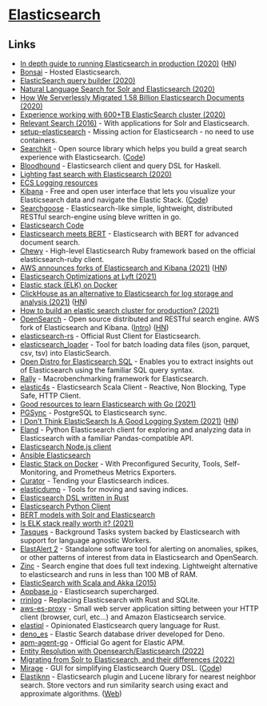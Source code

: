 # [Elasticsearch](https://www.elastic.co/)

## Links

- [In depth guide to running Elasticsearch in production (2020)](https://facinating.tech/2020/02/22/in-depth-guide-to-running-elasticsearch-in-production/) ([HN](https://news.ycombinator.com/item?id=22396918))
- [Bonsai](https://bonsai.io/) - Hosted Elasticsearch.
- [ElasticSearch query builder (2020)](https://solovyov.net/blog/2020/elasticsearch-query-builder/)
- [Natural Language Search for Solr and Elasticsearch (2020)](https://www.youtube.com/watch?v=vSspoJ_VkMg)
- [How We Serverlessly Migrated 1.58 Billion Elasticsearch Documents (2020)](https://blog.streammonkey.com/how-we-serverlessly-migrated-1-58-billion-elasticsearch-documents-33ad3d0d7c4f)
- [Experience working with 600+TB ElasticSearch cluster (2020)](https://medium.com/botify-labs/experience-working-with-600-tb-elasticsearch-cluster-b6b5a4fa9127)
- [Relevant Search (2016)](https://www.manning.com/books/relevant-search) - With applications for Solr and Elasticsearch.
- [setup-elasticsearch](https://github.com/ankane/setup-elasticsearch) - Missing action for Elasticsearch - no need to use containers.
- [Searchkit](https://www.searchkit.co/) - Open source library which helps you build a great search experience with Elasticsearch. ([Code](https://github.com/searchkit/searchkit))
- [Bloodhound](https://github.com/bitemyapp/bloodhound) - Elasticsearch client and query DSL for Haskell.
- [Lighting fast search with Elasticsearch (2020)](https://www.webiny.com/blog/lighting-fast-search-with-elasticsearch)
- [ECS Logging resources](https://github.com/elastic/ecs-logging)
- [Kibana](https://www.elastic.co/kibana) - Free and open user interface that lets you visualize your Elasticsearch data and navigate the Elastic Stack. ([Code](https://github.com/elastic/kibana))
- [Searchgoose](https://github.com/actumn/searchgoose) - Elasticsearch-like simple, lightweight, distributed RESTful search-engine using bleve written in go.
- [Elasticsearch Code](https://github.com/elastic/elasticsearch)
- [Elasticsearch meets BERT](https://github.com/Hironsan/bertsearch) - Elasticsearch with BERT for advanced document search.
- [Chewy](https://github.com/toptal/chewy) - High-level Elasticsearch Ruby framework based on the official elasticsearch-ruby client.
- [AWS announces forks of Elasticsearch and Kibana (2021)](https://aws.amazon.com/blogs/opensource/stepping-up-for-a-truly-open-source-elasticsearch/) ([HN](https://news.ycombinator.com/item?id=25865094))
- [Elasticsearch Optimizations at Lyft (2021)](https://eng.lyft.com/elasticsearch-optimizations-at-lyft-b555dc020932)
- [Elastic stack (ELK) on Docker](https://github.com/deviantony/docker-elk)
- [ClickHouse as an alternative to Elasticsearch for log storage and analysis (2021)](https://pixeljets.com/blog/clickhouse-vs-elasticsearch/) ([HN](https://news.ycombinator.com/item?id=26316401))
- [How to build an elastic search cluster for production? (2021)](https://www.cncf.io/blog/2021/03/25/how-to-build-an-elastic-search-cluster-for-production/)
- [OpenSearch](https://github.com/opensearch-project/OpenSearch) - Open source distributed and RESTful search engine. AWS fork of Elasticsearch and Kibana. ([Intro](https://aws.amazon.com/blogs/opensource/introducing-opensearch/)) ([HN](https://news.ycombinator.com/item?id=26780848))
- [elasticsearch-rs](https://github.com/elastic/elasticsearch-rs) - Official Rust Client for Elasticsearch.
- [elasticsearch_loader](https://github.com/moshe/elasticsearch_loader) - Tool for batch loading data files (json, parquet, csv, tsv) into ElasticSearch.
- [Open Distro for Elasticsearch SQL](https://github.com/opendistro-for-elasticsearch/sql) - Enables you to extract insights out of Elasticsearch using the familiar SQL query syntax.
- [Rally](https://github.com/elastic/rally) - Macrobenchmarking framework for Elasticsearch.
- [elastic4s](https://github.com/sksamuel/elastic4s) - Elasticsearch Scala Client - Reactive, Non Blocking, Type Safe, HTTP Client.
- [Good resources to learn Elasticsearch with Go (2021)](https://www.reddit.com/r/golang/comments/ozuby8/any_good_resources_to_learn_elasticsearch_with/)
- [PGSync](https://github.com/toluaina/pgsync) - PostgreSQL to Elasticsearch sync.
- [I Don't Think ElasticSearch Is A Good Logging System (2021)](https://blog.sinkingpoint.com/posts/elasticsearch-logging/) ([HN](https://news.ycombinator.com/item?id=28679490))
- [Eland](https://github.com/elastic/eland) - Python Elasticsearch client for exploring and analyzing data in Elasticsearch with a familiar Pandas-compatible API.
- [Elasticsearch Node.js client](https://github.com/elastic/elasticsearch-js)
- [Ansible Elasticsearch](https://github.com/elastic/ansible-elasticsearch)
- [Elastic Stack on Docker](https://github.com/sherifabdlnaby/elastdocker) - With Preconfigured Security, Tools, Self-Monitoring, and Prometheus Metrics Exporters.
- [Curator](https://github.com/elastic/curator) - Tending your Elasticsearch indices.
- [elasticdump](https://github.com/elasticsearch-dump/elasticsearch-dump) - Tools for moving and saving indices.
- [Elasticsearch DSL written in Rust](https://github.com/vinted/elasticsearch-dsl-rs)
- [Elasticsearch Python Client](https://github.com/elastic/elasticsearch-py)
- [BERT models with Solr and Elasticsearch](https://github.com/DmitryKey/bert-solr-search)
- [Is ELK stack really worth it? (2021)](https://www.reddit.com/r/devops/comments/qt6isb/is_elk_stack_really_worth_it/)
- [Tasques](https://github.com/lloydmeta/tasques) - Background Tasks system backed by Elasticsearch with support for language agnostic Workers.
- [ElastAlert 2](https://github.com/jertel/elastalert2) - Standalone software tool for alerting on anomalies, spikes, or other patterns of interest from data in Elasticsearch and OpenSearch.
- [Zinc](https://github.com/prabhatsharma/zinc) - Search engine that does full text indexing. Lightweight alternative to elasticsearch and runs in less than 100 MB of RAM.
- [ElasticSearch with Scala and Akka (2015)](http://chris-zen.github.io/software/2015/05/10/elasticsearch-with-scala-and-akka.html)
- [Appbase.io](https://www.appbase.io/) - Elasticsearch supercharged.
- [rrinlog](https://github.com/nickbabcock/rrinlog) - Replacing Elasticsearch with Rust and SQLite.
- [aws-es-proxy](https://github.com/abutaha/aws-es-proxy) - Small web server application sitting between your HTTP client (browser, curl, etc...) and Amazon Elasticsearch service.
- [elastiql](https://github.com/voxjar/elastiql) - Opinionated Elasticsearch query language for Rust.
- [deno_es](https://github.com/jiawei397/deno_es) - Elastic Search database driver developed for Deno.
- [apm-agent-go](https://github.com/elastic/apm-agent-go) - Official Go agent for Elastic APM.
- [Entity Resolution with Opensearch/Elasticsearch (2022)](https://www.jocas.lt/blog/post/entity-resolution/)
- [Migrating from Solr to Elasticsearch, and their differences (2022)](https://canvatechblog.com/migrating-from-solr-to-elasticsearch-and-their-differences-c08863268c68)
- [Mirage](https://opensource.appbase.io/mirage/) - GUI for simplifying Elasticsearch Query DSL. ([Code](https://github.com/appbaseio/mirage))
- [Elastiknn](https://github.com/alexklibisz/elastiknn) - Elasticsearch plugin and Lucene library for nearest neighbor search. Store vectors and run similarity search using exact and approximate algorithms. ([Web](https://elastiknn.com/))
